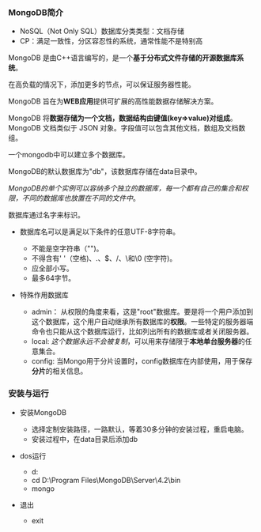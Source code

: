 ### MongoDB简介 ###
- NoSQL（Not Only SQL）数据库分类类型：文档存储
- CP：满足一致性，分区容忍性的系统，通常性能不是特别高

MongoDB 是由C++语言编写的，是一个**基于分布式文件存储的开源数据库系统**。

在高负载的情况下，添加更多的节点，可以保证服务器性能。

MongoDB 旨在为**WEB应用**提供可扩展的高性能数据存储解决方案。

MongoDB 将**数据存储为一个文档，数据结构由键值(key=>value)对组成**。MongoDB 文档类似于 JSON 对象。字段值可以包含其他文档，数组及文档数组。

一个mongodb中可以建立多个数据库。

MongoDB的默认数据库为"db"，该数据库存储在data目录中。

*MongoDB的单个实例可以容纳多个独立的数据库，每一个都有自己的集合和权限，不同的数据库也放置在不同的文件中*。

数据库通过名字来标识。

- 数据库名可以是满足以下条件的任意UTF-8字符串。
	- 不能是空字符串（"")。
	- 不得含有' '（空格)、.、$、/、\和\0 (空字符)。
	- 应全部小写。
	- 最多64字节。

- 特殊作用数据库
	- admin： 从权限的角度来看，这是"root"数据库。要是将一个用户添加到这个数据库，这个用户自动继承所有数据库的**权限**。一些特定的服务器端命令也只能从这个数据库运行，比如列出所有的数据库或者关闭服务器。
	- local: *这个数据永远不会被复制*，可以用来存储限于**本地单台服务器**的任意集合。
	- config: 当Mongo用于分片设置时，config数据库在内部使用，用于保存**分片**的相关信息。

### 安装与运行 ###
- 安装MongoDB
	- 选择定制安装路径，一路默认，等着30多分钟的安装过程，重启电脑。
	- 安装过程中，在data目录后添加db

- dos运行
	- d:
	- cd D:\Program Files\MongoDB\Server\4.2\bin
	- mongo

- 退出
	- exit

